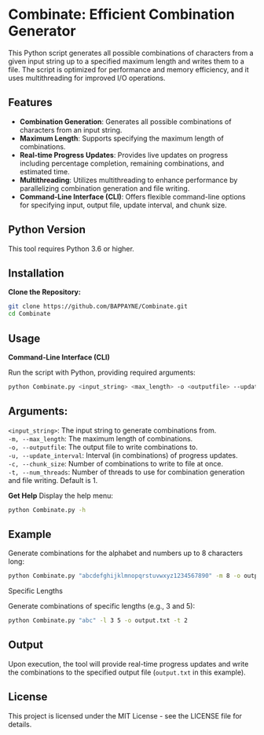 # Combinate: Efficient Combination Generator
This Python script generates all possible combinations of characters from a given input string up to a specified maximum length and writes them to a file. The script is optimized for performance and memory efficiency, and it uses multithreading for improved I/O operations.

## Features

- **Combination Generation**: Generates all possible combinations of characters from an input string.
- **Maximum Length**: Supports specifying the maximum length of combinations.
- **Real-time Progress Updates**: Provides live updates on progress including percentage completion, remaining combinations, and estimated time.
- **Multithreading**: Utilizes multithreading to enhance performance by parallelizing combination generation and file writing.
- **Command-Line Interface (CLI)**: Offers flexible command-line options for specifying input, output file, update interval, and chunk size.

## Python Version

This tool requires Python 3.6 or higher.

## Installation

**Clone the Repository:**

   ```bash
   git clone https://github.com/BAPPAYNE/Combinate.git
   cd Combinate
   ```
## Usage

**Command-Line Interface (CLI)**

Run the script with Python, providing required arguments:
```bash
python Combinate.py <input_string> <max_length> -o <outputfile> --update_interval <update_interval> --chunk_size <chunk_size>
```
## Arguments:
`<input_string>`: The input string to generate combinations from. </br>
`-m, --max_length`: The maximum length of combinations.</br>
`-o, --outputfile`: The output file to write combinations to.</br>
`-u, --update_interval`: Interval (in combinations) of progress updates.</br>
`-c, --chunk_size`: Number of combinations to write to file at once.</br>
`-t, --num_threads`: Number of threads to use for combination generation and file writing. Default is 1.

**Get Help**
Display the help menu:
```bash
python Combinate.py -h
```
## Example
Generate combinations for the alphabet and numbers up to 8 characters long:
```bash
python Combinate.py "abcdefghijklmnopqrstuvwxyz1234567890" -m 8 -o output.txt --update_interval 1000 --chunk_size 10000 -t 2
```
Specific Lengths

Generate combinations of specific lengths (e.g., 3 and 5):
```bash
python Combinate.py "abc" -l 3 5 -o output.txt -t 2
```
## Output
Upon execution, the tool will provide real-time progress updates and write the combinations to the specified output file (`output.txt` in this example).

## License
This project is licensed under the MIT License - see the LICENSE file for details.
